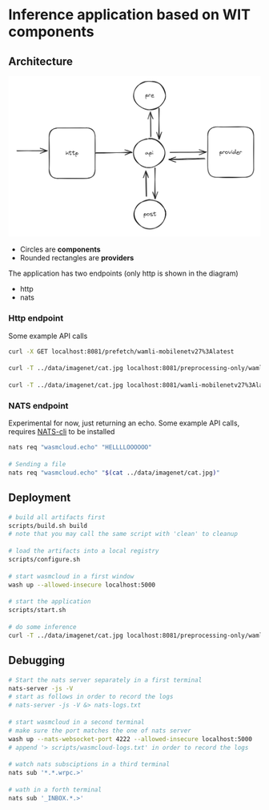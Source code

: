 # Inference application based on WIT components

## Architecture

![application](docs/images/application.png)

* Circles are __components__
* Rounded rectangles are __providers__

The application has two endpoints (only http is shown in the diagram)
* http
* nats

### Http endpoint

Some example API calls

```bash
curl -X GET localhost:8081/prefetch/wamli-mobilenetv27%3Alatest

curl -T ../data/imagenet/cat.jpg localhost:8081/preprocessing-only/wamli-mobilenetv27%3Alatest

curl -T ../data/imagenet/cat.jpg localhost:8081/wamli-mobilenetv27%3Alatest
```

### NATS endpoint

Experimental for now, just returning an echo. Some example API calls,
requires [NATS-cli](https://github.com/nats-io/natscli) to be installed 

```bash
nats req "wasmcloud.echo" "HELLLLOOOOOO"

# Sending a file
nats req "wasmcloud.echo" "$(cat ../data/imagenet/cat.jpg)"
```

## Deployment

```bash
# build all artifacts first
scripts/build.sh build
# note that you may call the same script with 'clean' to cleanup

# load the artifacts into a local registry
scripts/configure.sh

# start wasmcloud in a first window
wash up --allowed-insecure localhost:5000

# start the application
scripts/start.sh

# do some inference
curl -T ../data/imagenet/cat.jpg localhost:8081/preprocessing-only/wamli-mobilenetv27%3Alatest
```

## Debugging

```bash
# Start the nats server separately in a first terminal
nats-server -js -V
# start as follows in order to record the logs
# nats-server -js -V &> nats-logs.txt

# start wasmcloud in a second terminal
# make sure the port matches the one of nats server
wash up --nats-websocket-port 4222 --allowed-insecure localhost:5000
# append '> scripts/wasmcloud-logs.txt' in order to record the logs

# watch nats subsciptions in a third terminal
nats sub '*.*.wrpc.>'

# wath in a forth terminal
nats sub '_INBOX.*.>'
```